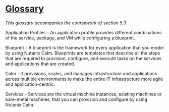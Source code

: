 # [Glossary](https://github.com/EO4wellness/T-I-L/edit/main/Nutanix/Nutanix-Course-Notes_SECTION-5.md)
*This glossary accompanies the coursework of section 5.3*


Application Profiles - An application profile provides different combinations of the service, package, and VM while configuring a blueprint.

Blueprint - A blueprint is the framework for every application that you model by using Nutanix Calm. Blueprints are templates that describe all the steps that are required to provision, configure, and execute tasks on the services and applications that are created.

Calm - It provisions, scales, and manages infrastructure and applications across multiple environments to make the entire IT infrastructure more agile and application-centric.

Services - Services are the virtual machine instances, existing machines or bare-metal machines, that you can provision and configure by using Nutanix Calm.
